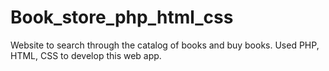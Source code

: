 # Book_store_php_html_css
Website to search through the catalog of books and buy books.
Used PHP, HTML, CSS to develop this web app.
